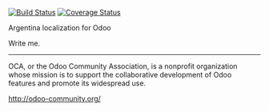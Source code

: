 [![Build Status](https://travis-ci.org/OCA/l10n-argentina.svg?branch=10.0)](https://travis-ci.org/OCA/l10n-argentina)
[![Coverage Status](https://coveralls.io/repos/OCA/l10n-argentina/badge.png?branch=10.0)](https://coveralls.io/r/OCA/l10n-argentina?branch=10.0)

Argentina localization for Odoo

Write me. 

[//]: # (addons)
[//]: # (end addons)

----

OCA, or the Odoo Community Association, is a nonprofit organization whose 
mission is to support the collaborative development of Odoo features and 
promote its widespread use.

http://odoo-community.org/

